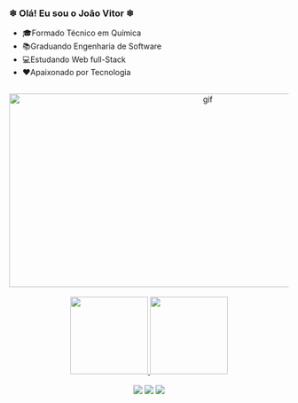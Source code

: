 ### ❄ Olá! Eu sou o João Vitor ❄

- 🎓Formado Técnico em Química
- 📚Graduando Engenharia de Software
- 💻Estudando Web full-Stack
- ❤Apaixonado por Tecnologia

##
<div align="center">
   <img align="center"  width="700"  height="350" alt="gif" src="https://i.pinimg.com/originals/e4/e1/16/e4e11649ebd8e4acc7a0700d99cb90c9.gif">
</div><br>

<div align="center">
  <a href="https://github.com/joaoVLC">
  <img height="140em" src="https://github-readme-stats.vercel.app/api?username=joaoVLC&show_icons=true&theme=algolia&include_all_commits=true&count_private=true"/>
  <img height="140em" src="https://github-readme-stats.vercel.app/api/top-langs/?username=joaoVLC&layout=compact&langs_count=7&theme=algolia"/>
</div><br>
  
  
 <div align="center">
  <a href="https://instagram.com/joao_vlc" target="_blank"><img src="https://img.shields.io/badge/-Instagram-%23E4405F?style=for-the-badge&logo=instagram&logoColor=white" target="_blank"></a>
  <a href = "mailto:jvlcecilio@yahoo.com.br"><img src=https://img.shields.io/badge/Yahoo-330F63?style=for-the-badge&logo=Yahoo&logoColor=white></a>
  <a href="https://www.linkedin.com/in/joão-vitor-959012213" target="_blank"><img src="https://img.shields.io/badge/-LinkedIn-%230077B5?style=for-the-badge&logo=linkedin&logoColor=white" target="_blank"></a> 
 </div>

